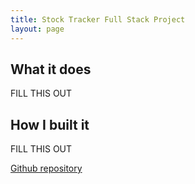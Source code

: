 ```yaml
---
title: Stock Tracker Full Stack Project
layout: page
---
```



## What it does
FILL THIS OUT
## How I built it
FILL THIS OUT

[Github repository](https://github.com/Beclapp/YouTubeDownloader)
